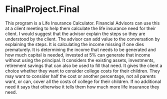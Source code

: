 # FinalProject.Final
This program is a Life Insurance Calculator.  Financial Advisors can use this at a client meeting to help them calculate the life insurance need for their client.  I would suggest that
the advisor explain the steps so they are understood by the client. The advisor can add value to the conversation by explaining the steps.   It is calculating the income missing if one dies prematurely.  It is determining the income that needs to be
generated and how much capital is needed, invested at 5% can generate that income without using the principal.  It considers the existing assets, investments, retirement
savings that can also be used to fill that need.  It gives the client a choice whether they want to consider college costs for their children.  They may want to consider half the cost
or another percentage, not all parents want, or can, cover all the costs of college for their children. If no additional need it says that otherwise it tells them how
much more life insurance they need.  
